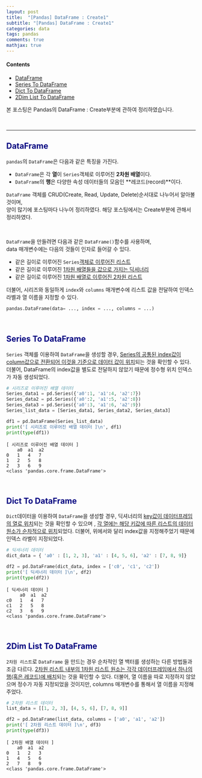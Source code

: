 ```yaml
---
layout: post
title:  "[Pandas] DataFrame : Create1"
subtitle: "[Pandas] DataFrame : Create1"
categories: data
tags: pandas
comments: true
mathjax: true
---
```


#### Contents
- [DataFrame](#dataframe)
- [Series To DataFrame](#series-to-dataframe)
- [Dict To DataFrame](#dict-to-dataframe)
- [2Dim List To DataFrame](#2dim-list-to-dataframe)

본 포스팅은 Pandas의 DataFrame : Create부분에 관하여 정리하였습니다.

<br>

---

## <span style="color:navy">DataFrame<span>

`pandas`의 `DataFrame`은 다음과 같은 특징을 가진다.

- `DataFrame`은 각 **열**이 `Series`객체로 이루어진 **2차원 배열**이다.
- `DataFrame`의 **행**은 다양한 속성 데이터들의 모음인 **레코드(record)**이다.

`DataFrame` 객체를 CRUD(Create, Read, Update, Delete)순서대로 나누어서 알아볼 것이며, <br> 양이 많기에 포스팅마다 나누어 정리하였다. 해당 포스팅에서는 Create부분에 관해서 정리하였다.

<br>

`DataFrame`을 만들려면 다음과 같은 `DataFrame()`함수를 사용하며,  <br>
data 매개변수에는 다음의 것들이 인자로 들어갈 수 있다.

- 같은 길이로 이루어진 `Series`<u>객체로 이루어진 리스트</u>
- 같은 길이로 이루어진 <u>1차원 배열들을 값으로 가지는 딕셔너리</u>
- 같은 길이로 이루어진 <u>1차원 배열로 이루어진 2차원 리스트</u>

더불어, 시리즈와 동일하게 `index`와 `columns` 매개변수에 리스트 값을 전달하여 인덱스 라벨과 열  이름을 지정할 수 있다.

```python
pandas.DataFrame(data= ..., index = ..., columns = ...)
```

<br>

##  <span style="color:navy">Series To DataFrame<span>

`Series` 객체를 이용하여 `DataFrame`을 생성할 경우, <u>Series의 공통된 index값이 column값으로 전환되어 이것을 기준으로 데이터 값이 위치</u>되는 것을 확인할 수 있다.  더불어, DataFrame의 index값을 별도로 전달하지 않았기 때문에 정수형 위치 인덱스가 자동 생성되었다.

```python
# 시리즈로 이루어진 배열 데이터
Series_data1 = pd.Series({'a0':1, 'a1':4, 'a2':7})
Series_data2 = pd.Series({'a0':2, 'a1':5, 'a2':8})
Series_data3 = pd.Series({'a0':3, 'a1':6, 'a2':9})
Series_list_data = [Series_data1, Series_data2, Series_data3]

df1 = pd.DataFrame(Series_list_data)
print('[ 시리즈로 이루어진 배열 데이터 ]\n', df1)
print(type(df1))
```

```
[ 시리즈로 이루어진 배열 데이터 ]
    a0  a1  a2
0   1   4   7
1   2   5   8
2   3   6   9
<class 'pandas.core.frame.DataFrame'>
```

<br>

## <span style="color:navy">Dict To DataFrame<span>

`Dict`데이터을 이용하여  `DataFrame`을 생성할 경우, 딕셔너리의 <u>key값이 데이터프레임의 열로 위치</u>되는 것을 확인할 수 있으며 , <u>각 열에는 해당 키값에 따른 리스트의 데이터 원소가 순차적으로 위치</u>되었다.  더불어, 위에서와 달리 index값을 지정해주었기 때문에 인덱스 라벨이 지정되었다.

```python
# 딕셔너리 데이터
dict_data = { 'a0' : [1, 2, 3], 'a1' : [4, 5, 6], 'a2' : [7, 8, 9]}

df2 = pd.DataFrame(dict_data, index = ['c0', 'c1', 'c2'])
print('[ 딕셔너리 데이터 ]\n', df2)
print(type(df2))
```

```
[ 딕셔너리 데이터 ]
     a0  a1  a2
c0   1   4   7
c1   2   5   8
c2   3   6   9
<class 'pandas.core.frame.DataFrame'>
```

<br>

##  <span style="color:navy">2Dim List To DataFrame<span>

`2차원 리스트`로 `DataFrame` 을 만드는 경우 순차적인 열 백터를 생성하는 다른 방법들과 조금 다르다. <u>2차원 리스트 내부의 1차원 리스트 원소는 각각 데이터프레임에서 하나의 행(혹은 레코드)에 배치</u>되는 것을 확인할 수 있다. 더불어, 열 이름을 따로 지정하지 않았으며 정수가 자동 지정되었을 것이지만, columns 매개변수를 통해서 열 이름을 지정해주었다.

```python
# 2차원 리스트 데이터
list_data = [[1, 2, 3], [4, 5, 6], [7, 8, 9]]

df2 = pd.DataFrame(list_data, columns = ['a0', 'a1', 'a2'])
print('[ 2차원 리스트 데이터 ]\n', df3)
print(type(df3))
```

```
[ 2차원 배열 데이터 ]
    a0  a1  a2
0   1   2   3
1   4   5   6
2   7   8   9
<class 'pandas.core.frame.DataFrame'>
```
